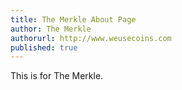 ```yaml
---
title: The Merkle About Page
author: The Merkle
authorurl: http://www.weusecoins.com
published: true
---
```


This is for The Merkle.
